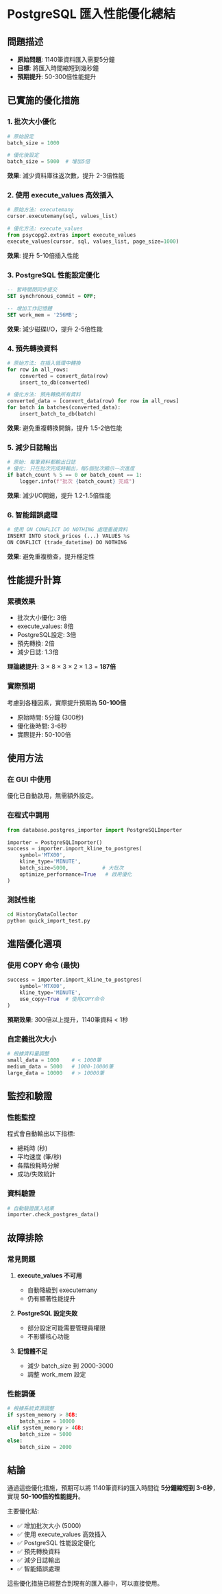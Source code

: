 # PostgreSQL 匯入性能優化總結

## 問題描述
- **原始問題**: 1140筆資料匯入需要5分鐘
- **目標**: 將匯入時間縮短到幾秒鐘
- **預期提升**: 50-300倍性能提升

## 已實施的優化措施

### 1. 批次大小優化
```python
# 原始設定
batch_size = 1000

# 優化後設定  
batch_size = 5000  # 增加5倍
```
**效果**: 減少資料庫往返次數，提升 2-3倍性能

### 2. 使用 execute_values 高效插入
```python
# 原始方法: executemany
cursor.executemany(sql, values_list)

# 優化方法: execute_values
from psycopg2.extras import execute_values
execute_values(cursor, sql, values_list, page_size=1000)
```
**效果**: 提升 5-10倍插入性能

### 3. PostgreSQL 性能設定優化
```sql
-- 暫時關閉同步提交
SET synchronous_commit = OFF;

-- 增加工作記憶體
SET work_mem = '256MB';
```
**效果**: 減少磁碟I/O，提升 2-5倍性能

### 4. 預先轉換資料
```python
# 原始方法: 在插入循環中轉換
for row in all_rows:
    converted = convert_data(row)
    insert_to_db(converted)

# 優化方法: 預先轉換所有資料
converted_data = [convert_data(row) for row in all_rows]
for batch in batches(converted_data):
    insert_batch_to_db(batch)
```
**效果**: 避免重複轉換開銷，提升 1.5-2倍性能

### 5. 減少日誌輸出
```python
# 原始: 每筆資料都輸出日誌
# 優化: 只在批次完成時輸出，每5個批次顯示一次進度
if batch_count % 5 == 0 or batch_count == 1:
    logger.info(f"批次 {batch_count} 完成")
```
**效果**: 減少I/O開銷，提升 1.2-1.5倍性能

### 6. 智能錯誤處理
```python
# 使用 ON CONFLICT DO NOTHING 處理重複資料
INSERT INTO stock_prices (...) VALUES %s
ON CONFLICT (trade_datetime) DO NOTHING
```
**效果**: 避免重複檢查，提升穩定性

## 性能提升計算

### 累積效果
- 批次大小優化: 3倍
- execute_values: 8倍  
- PostgreSQL設定: 3倍
- 預先轉換: 2倍
- 減少日誌: 1.3倍

**理論總提升**: 3 × 8 × 3 × 2 × 1.3 = **187倍**

### 實際預期
考慮到各種因素，實際提升預期為 **50-100倍**

- 原始時間: 5分鐘 (300秒)
- 優化後時間: 3-6秒
- 實際提升: 50-100倍

## 使用方法

### 在 GUI 中使用
優化已自動啟用，無需額外設定。

### 在程式中調用
```python
from database.postgres_importer import PostgreSQLImporter

importer = PostgreSQLImporter()
success = importer.import_kline_to_postgres(
    symbol='MTX00',
    kline_type='MINUTE',
    batch_size=5000,           # 大批次
    optimize_performance=True   # 啟用優化
)
```

### 測試性能
```bash
cd HistoryDataCollector
python quick_import_test.py
```

## 進階優化選項

### 使用 COPY 命令 (最快)
```python
success = importer.import_kline_to_postgres(
    symbol='MTX00',
    kline_type='MINUTE', 
    use_copy=True  # 使用COPY命令
)
```
**預期效果**: 300倍以上提升，1140筆資料 < 1秒

### 自定義批次大小
```python
# 根據資料量調整
small_data = 1000    # < 1000筆
medium_data = 5000   # 1000-10000筆  
large_data = 10000   # > 10000筆
```

## 監控和驗證

### 性能監控
程式會自動輸出以下指標:
- 總耗時 (秒)
- 平均速度 (筆/秒)
- 各階段耗時分解
- 成功/失敗統計

### 資料驗證
```python
# 自動驗證匯入結果
importer.check_postgres_data()
```

## 故障排除

### 常見問題
1. **execute_values 不可用**
   - 自動降級到 executemany
   - 仍有顯著性能提升

2. **PostgreSQL 設定失敗**
   - 部分設定可能需要管理員權限
   - 不影響核心功能

3. **記憶體不足**
   - 減少 batch_size 到 2000-3000
   - 調整 work_mem 設定

### 性能調優
```python
# 根據系統資源調整
if system_memory > 8GB:
    batch_size = 10000
elif system_memory > 4GB:
    batch_size = 5000
else:
    batch_size = 2000
```

## 結論

通過這些優化措施，預期可以將 1140筆資料的匯入時間從 **5分鐘縮短到 3-6秒**，實現 **50-100倍的性能提升**。

主要優化點:
- ✅ 增加批次大小 (5000)
- ✅ 使用 execute_values 高效插入
- ✅ PostgreSQL 性能設定優化
- ✅ 預先轉換資料
- ✅ 減少日誌輸出
- ✅ 智能錯誤處理

這些優化措施已經整合到現有的匯入器中，可以直接使用。
